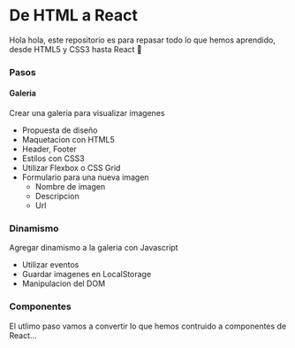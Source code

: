 # De HTML a React

Hola hola, este repositorio es para repasar todo lo que hemos aprendido, desde HTML5 y CSS3 hasta React :rocket:

### Pasos

#### Galeria

Crear una galeria para visualizar imagenes
  - Propuesta de diseño
  - Maquetacion con HTML5
  - Header, Footer
  - Estilos con CSS3
  - Utilizar Flexbox o CSS Grid
  - Formulario para una nueva imagen
    - Nombre de imagen
    - Descripcion
    - Url
  
### Dinamismo

Agregar dinamismo a la galeria con Javascript

  - Utilizar eventos
  - Guardar imagenes en LocalStorage
  - Manipulacion del DOM

### Componentes

El utlimo paso vamos a convertir lo que hemos contruido a componentes de React...
